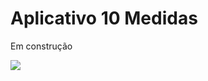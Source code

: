 # Aplicativo 10 Medidas

Em construção

<table>
	<tr>
		<img src="https://github.com/eduhcastro22/App10medidas/blob/master/image/10medidas.jpg"/>
	</tr>
</table>